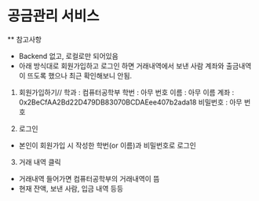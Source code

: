 # 공금관리 서비스

** 참고사항
- Backend 없고, 로컬로만 되어있음
- 아래 방식대로 회원가입하고 로그인 하면 거래내역에서 보낸 사람 계좌와 출금내역이 뜨도록 했으나 최근 확인해보니 안됨.

1. 회원가입하기//
학과 : 컴퓨터공학부
학번 : 아무 번호
이름 : 아무 이름
계좌 : 0x2BeCfAA2Bd22D479DB83070BCDAEee407b2ada18
비밀번호 : 아무 번호

2. 로그인
- 본인이 회원가입 시 작성한 학번(or 이름)과 비밀번호로 로그인

3. 거래 내역 클릭
- 거래내역 들어가면 컴퓨터공학부의 거래내역이 뜸
- 현재 잔액, 보낸 사람, 입금 내역 등등
